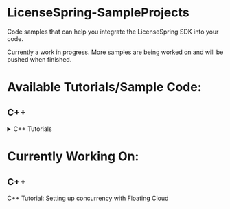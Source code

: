 # LicenseSpring-SampleProjects
Code samples that can help you integrate the LicenseSpring SDK into your code. 

Currently a work in progress. More samples are being worked on and will be pushed when finished. 

# Available Tutorials/Sample Code:
## C++

<details> 
<summary>C++ Tutorials</summary>
<br> C++ Tutorial: Basic getting up and running with the SDK - Code <a href="/C++/chatbot.cpp">Here</a>
<br> C++ Tutorial: Create simple mechanism for end users to "log in" to your application - Code <a href="/C++/login.cpp">Here</a>
<br> C++ Tutorial: Offline Licenses - Code <a href="/C++/offline.cpp">Here</a>
<br> C++ Tutorial: Working with Custom Fields and Device Variables - Code <a href="/C++/cf_dv.cpp">Here</a>
<br> C++ Tutorial: Working with Trial Licenses - Code <a href="/C++/trial.cpp">Here</a>
<br> C++ Tutorial: Storing and Collecting Device Information Back to LicenseSpring (This tutorial has no sample code)
<br> C++ Tutorial: Working with Consumption-based Licenses - Code <a href="/C++/consumption.cpp">Here</a>
<br> C++ Tutorial: How to turn on and use logging (This tutorial has no sample code)
<br> C++ Tutorial: Working with Feature Licenses - Code <a href="/C++/features.cpp">Here</a>
<br> C++ Tutorial: Handling Product Versioning within LicenseSpring - Code <a href="/C++/versions.cpp">Here</a>
<br> C++ Tutorial: Setting up concurrency with Floating Cloud - Code <a href="/C++/floating_cloud.cpp">Here</a>
</details>

# Currently Working On:
## C++

C++ Tutorial: Setting up concurrency with Floating Cloud



